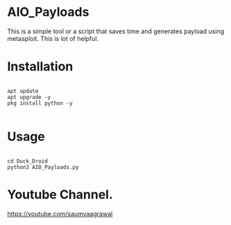
# AIO_Payloads

This is a simple tool or a script that saves time and generates payload using metasploit.
This is lot of helpful.

# Installation
```

apt update
apt upgrade -y
pkg install python -y


```

# Usage

```

cd Duck_Droid
python3 AIO_Payloads.py

```

# Youtube Channel.

https://youtube.com/saumyaagrawal
